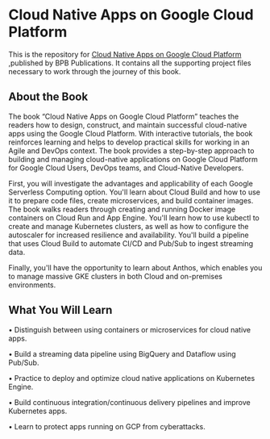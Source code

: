 # Cloud Native Apps on Google Cloud Platform

This is the repository for [Cloud Native Apps on Google Cloud Platform
](https://bpbonline.com/products/cloud-native-apps-on-google-cloud-platform?_pos=1&_sid=eed06da3d&_ss=r),published by BPB Publications. It contains all the supporting project files necessary to work through the journey of this book.
## About the Book
The book “Cloud Native Apps on Google Cloud Platform” teaches the readers how to design, construct, and maintain successful cloud-native apps using the Google Cloud Platform. With interactive tutorials, the book reinforces learning and helps to develop practical skills for working in an Agile and DevOps context. The book provides a step-by-step approach to building and managing cloud-native applications on Google Cloud Platform for Google Cloud Users, DevOps teams, and Cloud-Native Developers.

First, you will investigate the advantages and applicability of each Google Serverless Computing option. You'll learn about Cloud Build and how to use it to prepare code files, create microservices, and build container images. The book walks readers through creating and running Docker image containers on Cloud Run and App Engine. You'll learn how to use kubectl to create and manage Kubernetes clusters, as well as how to configure the autoscaler for increased resilience and availability. You'll build a pipeline that uses Cloud Build to automate CI/CD and Pub/Sub to ingest streaming data.

Finally, you'll have the opportunity to learn about Anthos, which enables you to manage massive GKE clusters in both Cloud and on-premises environments.

## What You Will Learn
•	Distinguish between using containers or microservices for cloud native apps.

•	Build a streaming data pipeline using BigQuery and Dataflow using Pub/Sub.

•	Practice to deploy and optimize cloud native applications on Kubernetes Engine.

•	Build continuous integration/continuous delivery pipelines and improve Kubernetes apps.

•	Learn to protect apps running on GCP from cyberattacks.
